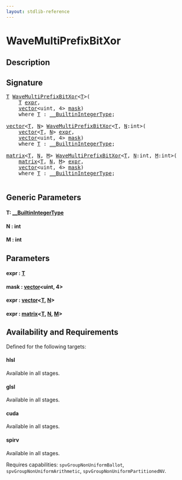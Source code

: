 ```yaml
---
layout: stdlib-reference
---
```


# WaveMultiPrefixBitXor

## Description





## Signature 

<pre>
<a href=".html#typeparam-T" class="code_type">T</a> <a href=".html">WaveMultiPrefixBitXor</a>&lt;<a href=".html#typeparam-T" class="code_type">T</a>&gt;(
    <a href=".html#typeparam-T" class="code_type">T</a> <a href=".html#decl-expr" class="code_param">expr</a>,
    <a href="../../types/vector/index.html" class="code_type">vector</a>&lt;<span class="code_keyword">uint</span>, 4&gt; <a href=".html#decl-mask" class="code_param">mask</a>)
    <span class='code_keyword'>where</span> <a href=".html#typeparam-T" class="code_type">T</a> : <a href="../../interfaces/0_builtinintegertype-029g/index.html" class="code_type">__BuiltinIntegerType</a>;

<a href="../../types/vector/index.html" class="code_type">vector</a>&lt;<a href=".html#typeparam-T" class="code_type">T</a>, <a href=".html#decl-N" class="code_var">N</a>&gt; <a href=".html">WaveMultiPrefixBitXor</a>&lt;<a href=".html#typeparam-T" class="code_type">T</a>, <a href=".html#decl-N" class="code_var">N</a>:<span class="code_keyword">int</span>&gt;(
    <a href="../../types/vector/index.html" class="code_type">vector</a>&lt;<a href=".html#typeparam-T" class="code_type">T</a>, <a href=".html#decl-N" class="code_var">N</a>&gt; <a href=".html#decl-expr" class="code_param">expr</a>,
    <a href="../../types/vector/index.html" class="code_type">vector</a>&lt;<span class="code_keyword">uint</span>, 4&gt; <a href=".html#decl-mask" class="code_param">mask</a>)
    <span class='code_keyword'>where</span> <a href=".html#typeparam-T" class="code_type">T</a> : <a href="../../interfaces/0_builtinintegertype-029g/index.html" class="code_type">__BuiltinIntegerType</a>;

<a href="../../types/matrix/index.html" class="code_type">matrix</a>&lt;<a href=".html#typeparam-T" class="code_type">T</a>, <a href=".html#decl-N" class="code_var">N</a>, <a href=".html#decl-M" class="code_var">M</a>&gt; <a href=".html">WaveMultiPrefixBitXor</a>&lt;<a href=".html#typeparam-T" class="code_type">T</a>, <a href=".html#decl-N" class="code_var">N</a>:<span class="code_keyword">int</span>, <a href=".html#decl-M" class="code_var">M</a>:<span class="code_keyword">int</span>&gt;(
    <a href="../../types/matrix/index.html" class="code_type">matrix</a>&lt;<a href=".html#typeparam-T" class="code_type">T</a>, <a href=".html#decl-N" class="code_var">N</a>, <a href=".html#decl-M" class="code_var">M</a>&gt; <a href=".html#decl-expr" class="code_param">expr</a>,
    <a href="../../types/vector/index.html" class="code_type">vector</a>&lt;<span class="code_keyword">uint</span>, 4&gt; <a href=".html#decl-mask" class="code_param">mask</a>)
    <span class='code_keyword'>where</span> <a href=".html#typeparam-T" class="code_type">T</a> : <a href="../../interfaces/0_builtinintegertype-029g/index.html" class="code_type">__BuiltinIntegerType</a>;

</pre>

## Generic Parameters

####  <a id="typeparam-T"></a>T: [\_\_BuiltinIntegerType](../../interfaces/0_builtinintegertype-029g/index.html)
####  <a id="decl-N"></a>N  : int
####  <a id="decl-M"></a>M  : int

## Parameters

####  <a id="decl-expr"></a>expr  : [T](.html#typeparam-T)
####  <a id="decl-mask"></a>mask  : [vector](../../types/vector/index.html)\<uint, 4\>
####  <a id="decl-expr"></a>expr  : [vector](../../types/vector/index.html)\<[T](../../types/vector/index.html#typeparam-T), [N](../../types/vector/index.html#decl-N)\>
####  <a id="decl-expr"></a>expr  : [matrix](../../types/matrix/index.html)\<[T](../../types/matrix/t-0.html), [N](../../types/matrix/index.html#decl-N), [M](../../types/matrix/index.html#decl-M)\>

## Availability and Requirements

Defined for the following targets:

#### hlsl
Available in all stages.

#### glsl
Available in all stages.

#### cuda
Available in all stages.

#### spirv
Available in all stages.

Requires capabilities: `spvGroupNonUniformBallot`, `spvGroupNonUniformArithmetic`, `spvGroupNonUniformPartitionedNV`.


